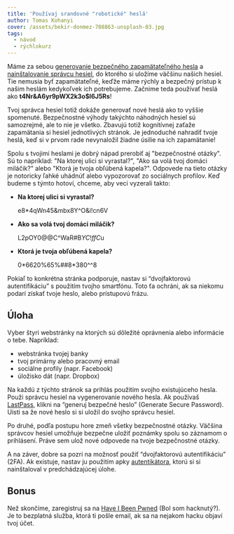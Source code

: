 ```yaml
---
title: 'Používaj srandovné "robotické" heslá'
author: Tomas Kohanyi
cover: /assets/bekir-donmez-708863-unsplash-03.jpg
tags:
  - návod
  - rýchlokurz
---
```


Máme za sebou [generovanie bezpečného zapamätateľného hesla](/blog/2018-12-07-vytvor-si-heslo) a [nainštalovanie správcu hesiel](/blog/2018-12-08-nainstaluj-si-spravcu-hesiel), do ktorého si uložíme väčšinu našich hesiel. Tie nemusia byť zapamätateľné, keďže máme rýchly a bezpečný prístup k našim heslám kedykoľvek ich potrebujeme. Začnime teda používať heslá ako **t4Nr&A6yr9pWX2k3o\$l6J5Rs**!

Tvoj správca hesiel totiž dokáže generovať nové heslá ako to vyššie spomenuté. Bezpečnostné výhody takýchto náhodných hesiel sú samozrejmé, ale to nie je všetko. Zbavujú totiž kognitívnej zaťaže zapamätania si hesiel jednotlivých stránok. Je jednoduché nahradiť tvoje heslá, keď si v prvom rade nevynaložil žiadne úsilie na ich zapamätanie!

Spolu s tvojimi heslami je dobrý nápad prerobiť aj "bezpečnostné otázky". Sú to napríklad: "Na ktorej ulici si vyrastal?", "Ako sa volá tvoj domáci miláčik?" alebo "Ktorá je tvoja obľúbená kapela?". Odpovede na tieto otázky je notoricky ľahké uhádnúť alebo vypozorovať zo sociálnych profilov. Keď budeme s týmto hotoví, chceme, aby veci vyzerali takto:

- **Na ktorej ulici si vyrastal?**

  e8\*4qWn45&mbx8Y^O&i!cn6V

- **Ako sa volá tvoj domáci miláčik?**

  L2pOY0@@C^WaR#B$YC!ffC$u

- **Ktorá je tvoja obľúbená kapela?**

  0\*66$20$%65%##8\*$3$80^^8

Pokiaľ to konkrétna stránka podporuje, nastav si “dvojfaktorovú autentifikáciu” s použitím tvojho smartfónu. Toto ťa ochráni, ak sa niekomu podarí získať tvoje heslo, alebo prístupovú frázu.

## Úloha

Vyber štyri webstránky na ktorých sú dôležité oprávnenia alebo informácie o tebe. Napríklad:

- webstránka tvojej banky
- tvoj primárny alebo pracovný email
- sociálne profily (napr. Facebook)
- úložisko dát (napr. Dropbox)

Na každú z týchto stránok sa prihlás použitím svojho existujúceho hesla. Použi správcu hesiel na vygenerovanie nového hesla. Ak používaš [LastPass](https://www.lastpass.com/), klikni na “generuj bezpečné heslo” (Generate Secure Password). Uisti sa že nové heslo si si uložil do svojho správcu hesiel.

Po druhé, podľa postupu hore zmeň všetky bezpečnostné otázky. Väčšina správcov hesiel umožňuje bezpečne uložiť poznámky spolu so záznamom o prihlásení. Práve sem ulož nové odpovede na tvoje bezpečnostné otázky.

A na záver, dobre sa pozri na možnosť použiť “dvojfaktorovú autentifikáciu” (2FA). Ak existuje, nastav ju použitím apky [autentikátora](https://lastpass.com/auth/), ktorú si si nainštaloval v predchádzajúcej úlohe.

## Bonus

Než skončíme, zaregistruj sa na [Have I Been Pwned](https://haveibeenpwned.com/NotifyMe) (Bol som hacknutý?). Je to bezplatná služba, ktorá ti pošle email, ak sa na nejakom hacku objaví tvoj účet.
